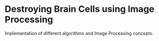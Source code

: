 # Destroying Brain Cells using Image Processing
Implementation of different algorithms and Image Processing concepts.
